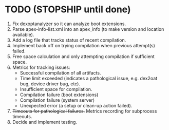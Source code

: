 
# TODO (STOPSHIP until done)

1. Fix dexoptanalyzer so it can analyze boot extensions.
1. Parse apex-info-list.xml into an apex_info (to make version and location available).
1. Add a log file that tracks status of recent compilation.
1. Implement back off on trying compilation when previous attempt(s) failed.
1. Free space calculation and only attempting compilation if sufficient space.
1. Metrics for tracking issues:
   - Successful compilation of all artifacts.
   - Time limit exceeded (indicates a pathological issue, e.g. dex2oat bug, device driver bug, etc).
   - Insufficient space for compilation.
   - Compilation failure (boot extensions)
   - Compilation failure (system server)
   - Unexpected error (a setup or clean-up action failed).
1. <strike>Timeouts for pathological failures.</strike> Metrics recording for subprocess timeouts.
1. Decide and implement testing.

